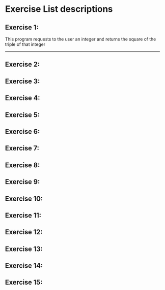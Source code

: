 # Exercise List descriptions

## Exercise 1:

This program requests to the user an integer and returns the square of the triple of that integer 

------

## Exercise 2:

## Exercise 3:

## Exercise 4:

## Exercise 5:

## Exercise 6:

## Exercise 7:

## Exercise 8:

## Exercise 9:

## Exercise 10:

## Exercise 11:

## Exercise 12:

## Exercise 13:

## Exercise 14:

## Exercise 15:

